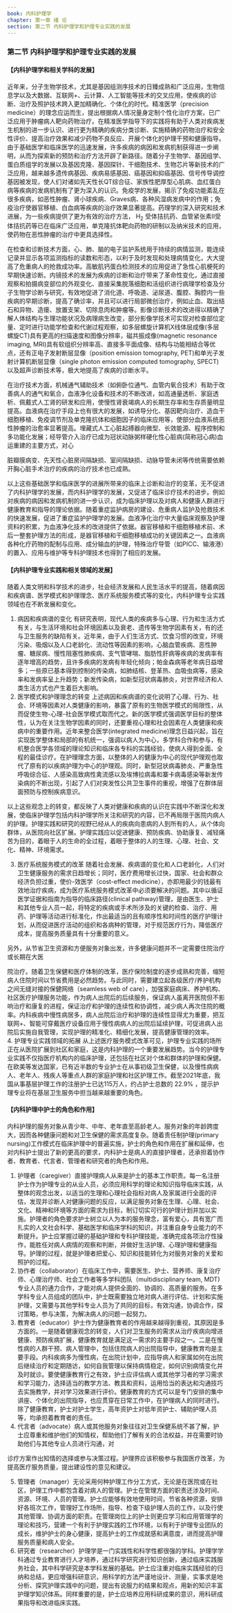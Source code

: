 ```yaml
---
book: 内科护理学
chapter: 第一章 绪 论
section: 第二节 内科护理学和护理专业实践的发展
---
```


### 第二节 内科护理学和护理专业实践的发展

#### 【内科护理学和相关学科的发展】

近年来，分子生物学技术，尤其是基因组测序技术的日臻成熟和广泛应用，生物信息学以及大数据、互联网+、云计算、人工智能等技术的交叉应用，使疾病的诊断、治疗及照护技术跨入更加精确化、个体化的时代。精准医学（precision medicine）的理念应运而生，提出根据病人情况量身定制个性化治疗方案，已广泛应用于肿瘤病人靶向药物治疗。在精准医学指导下的实践将有助于人类对疾病发生机制的进一步认识、进行更为精确的疾病分类诊断、实施精确的药物治疗和安全性评价、提高治疗效果和减少药物不良反应、开展个体化的护理干预和健康指导。由于基础医学和临床医学的迅速发展，许多疾病的病因和发病机制获得进一步阐明，从而为探索新的预防和治疗方法开辟了新路径。随着分子生物学、基因组学、蛋白质组学的发展以及基因克隆、基因探针、干细胞技术、生物芯片等新技术的广泛应用，越来越多遗传病基因、疾病易感基因、癌基因和抑癌基因、信号传导调控基因被发现，使人们对诸如先天性长QT综合征、家族性肥厚型心肌病、血红蛋白病等疾病的发病机制有了更为深入的认识。免疫学的发展，揭示了免疫功能紊乱在很多疾病，如恶性肿瘤、肾小球疾病、Graves病、各种风湿病发病中的作用；免疫治疗使器官移植、白血病等疾病的治疗效果显著提高。药理学的深入研究和技术进展，为一些疾病提供了更为有效的治疗方法， $\mathrm{H}_{2}$  受体拮抗药、血管紧张素Ⅱ受体拮抗药等已在临床广泛应用，单克隆抗体靶向药物的研制以及纳米技术的应用，使药物在恶性肿瘤的治疗中更具选择性。

在检查和诊断技术方面，心、肺、脑的电子监护系统用于持续的病情监测，能连续记录并显示各项监测指标的读数和形态，以利于及时发现和处理病情变化，大大提高了危重病人的抢救成功率。高敏肌钙蛋白检测技术的应用促进了急性心肌梗死的早期快速诊断。内镜技术的发展为疾病的诊断和治疗带来了革命性变化，通过直接观察和拍摄病变部位的外观变化、直接采集脱落细胞和活组织进行病理学检查及分子生物学诊断与研究，有效地促进了消化道、呼吸道、泌尿道、腹腔、胸腔内一些疾病的早期诊断，提高了确诊率，并且可以进行局部微创治疗，例如止血、取出结石和异物、造瘘、放置支架、切除息肉和肿瘤等。影像诊断技术的改进得以精确了解人体结构与生理功能状况及病理病生改变，部分影像学技术可实现对检查部位定量、定时进行功能学检查和代谢过程观察，如多层螺旋计算机X线体层成像(多层螺旋CT)具有更高的扫描速度和图像分辨率，磁共振成像(magnetic resonance imaging, MRI)具有软组织分辨率高、直接多平面成像、结构与功能相结合等优点，还有正电子发射断层显像（position emission tomography, PET)和单光子发射计算机断层显像（single photon emission computed tomography, SPECT)以及超声诊断技术等，极大地提高了疾病的诊断水平。

在治疗技术方面，机械通气辅助技术（如俯卧位通气、血管内氧合技术）有助于改善病人的通气和氧合，血液净化设备和技术的不断改进，如高通量透析、家庭透析、佩戴式人工肾的研发和应用，使慢性肾衰竭病人的长期生存率和生存质量明显提高。血液病在治疗手段上也有很大的发展，如诱导分化、基因靶向治疗、造血干细胞移植、免疫调节剂及单克隆抗体和细胞因子的临床应用等，使部分血液系统恶性肿瘤的治愈率显著提高。埋藏式人工心脏起搏器向微型、长效能源、程序控制和多功能化发展；经导管介入治疗已成为冠状动脉粥样硬化性心脏病(简称冠心病)血运重建的主要方式，对心

脏瓣膜病变、先天性心脏房间隔缺损、室间隔缺损、动脉导管未闭等传统需要依赖开胸心脏手术治疗的疾病的治疗技术也已成熟。

以上这些基础医学和临床医学的进展所带来的临床上诊断和治疗的变革，无不促进了内科护理学的发展，而内科护理学的发展，又促进了临床诊疗技术的进步。例如对疾病的病因和发病机制的进一步认识，成为临床护理以及对病人和健康人群进行健康教育和指导的理论依据。随着重症监护病房的建设、危重病人监护及抢救技术的快速发展，促进了重症监护护理学的发展。血液净化治疗中大量临床观察及护理资料的积累，为血液净化技术的改进提供了依据。器官移植和干细胞移植术前、术后一整套护理方法的形成，是器官移植和干细胞移植成功的关键因素之一。血液病各种化疗药物的配制与应用、成分输血的护理，特殊治疗导管（如PICC、输液港）的置入、应用与维护等专科护理技术也得到了相应的发展。

#### 【内科护理专业实践和相关领域的发展】

随着人类文明和科学技术的进步，社会经济发展和人民生活水平的提高，随着病因和疾病谱、医学模式和护理理念、医疗系统服务模式等的变化，内科护理专业实践领域也在不断发展和变化。

1. 病因和疾病谱的变化 有研究表明，现代人类的疾病多与心理、行为和生活方式有关，与生活环境和社会环境因素以及衰老、遗传等生物学因素有关，有的还与卫生服务的缺陷有关。近年来，由于人们生活方式、饮食习惯的改变，环境污染、吸烟以及人口老龄化、流动性等因素的影响，心脑血管疾病、恶性肿瘤、糖尿病、慢性阻塞性肺疾病、支气管哮喘、脂肪性肝病等疾病的发病率有逐年增高的趋势，且许多疾病的发病有年轻化倾向；帕金森病等老年病日益增多；一些原已基本得到控制的传染病，如肺结核、登革热、血吸虫病等，感染率和发病率呈上升趋势；新发传染病，如新型冠状病毒肺炎，对世界经济和人类生活方式也产生着巨大影响。  
2. 医学模式和护理理念的转变 上述病因和疾病谱的变化说明了心理、行为、社会、环境等因素对人类健康的影响，暴露了原有的生物医学模式的局限性，从而促使生物-心理-社会医学模式取而代之。新的医学模式强调医学目标的整体性，认为在关注生物学因素的同时，还要重视心理和社会因素在人类健康和疾病中的重要作用。近年来整合医学(integrated medicine)理念日益兴起，旨在实现医学整体和局部的有机统一，强调以病人为中心，多学科合作和参与，有机整合医学各领域的理论知识和临床各专科的实践经验，使病人得到全面、全程的最佳诊疗。在护理理念方面，以整体的人的健康为中心的现代护理观也取代了原有的以疾病护理为中心的护理观。同时，新型冠状病毒肺炎、严重急性呼吸综合征、人感染高致病性禽流感以及埃博拉病毒和寨卡病毒感染等新发传染病的不断出现，引起了人们对突发性公共卫生事件的重视，增强了在群体层面预防与控制疾病意识。

以上这些观念上的转变，都反映了人类对健康和疾病的认识在实践中不断深化和发展，使临床护理学包括内科护理学所关注和研究的内容，已不再局限于医院内病人的护理。护理实践和研究的视野已经从人的疾病向患病的人到所有的人，从个体向群体，从医院向社区扩展。护理实践应以促进健康、预防疾病、协助康复、减轻痛苦为目的，着眼于人的生命的全过程，着眼于整体的人的生理、心理、社会、文化、精神、环境需求。

3. 医疗系统服务模式的改革 随着社会发展、疾病谱的变化和人口老龄化，人们对卫生健康服务的需求日趋增长；同时，医疗费用增长过快，国家、社会和群众经济负担过重，使价-效医学（cost-effect medicine），亦即用最少的钱最有效地治疗疾病，成为医疗系统服务模式改革中必须要解决的问题。其中以循证医学证据和指南为指导的临床路径(clinical pathway)管理，是由医生、护士和其他专业人员一起，将特定的疾病或手术所涉及的关键的检查、治疗、用药、护理等活动进行标准化，作出最适当的且有顺序性和时间性的医疗护理计划，从而促进医疗活动的组织和各病种的管理，对于规范医疗行为，降低医疗成本，提高服务质量具有十分重要的意义。

另外，从节省卫生资源和方便服务对象出发，许多健康问题并不一定需要住院治疗或长期在大医

院治疗。随着卫生保健和医疗体制的改革，医疗保险制度的逐步成熟和完善，缩短病人住院时间以节省费用是必然趋势。与此同时，需要建立起各级医疗/养护机构之间无缝对接的保健网络（seamless web of care），加强家庭病床、养护机构、社区医疗护理服务功能，作为病人出院后的后续服务，保证病人虽离开医院但不影响治疗和康复的进程，保证治疗和护理的连续性和协调性，减少病人再次住院的概率。内科疾病中慢性病居多，病人出院后治疗和护理的连续性显得尤为重要，把互联网+、智能可穿戴医疗设备应用于慢性病病人的出院后延续护理，可促进病人出院后实施自我管理，实现护理的精准化、精细化发展，提高健康管理的效率。  
4. 护理专业实践领域的拓展 从上述医疗服务模式改革可见，护理专业实践的场所正在从医院扩展到社区和家庭，这是内科护理的一个重要发展趋势。当今的护理专业实践不仅指医疗机构内的临床护理，还包括在社区对个体和群体的护理和保健。在欧美等发达国家，已有近半数的专业护士在从事初级卫生保健，以及慢性病病人、老年人、残疾人等重点人群的家庭护理和社区护理工作。截至2021年底，我国从事基层护理工作的注册护士已达115万人，约占护士总数的  $22.9\%$  ，提示护理专业将在基层卫生服务中担当越来越重要的角色。

#### 【内科护理中护士的角色和作用】

内科护理的服务对象从青少年、中年、老年直至高龄老人。服务对象的年龄跨度大，因而各种健康问题和对卫生保健的需求高度复杂。随着责任制护理(primary nursing)工作模式在临床护理中的普遍实施，护士的角色和作用在扩展和延伸，也对内科护士提出了新的更高的要求，内科护士是病人的直接护理者，还承担着协作者、教育者、代言者、管理者和研究者的角色和作用。

1. 护理者（caregiver）直接护理病人从来是护士的基本工作职责。每一名注册护士作为护理专业的从业人员，必须应用科学的理论和知识指导临床实践，从整体的观念出发，以适当的生理和心理社会指标对病人及家属进行全面的评估，发现并诊断人对健康问题的反应，以满足服务对象在生理、心理、社会、文化、精神和环境等方面的需求为目标，制订切实可行的护理计划并加以实施。护理者的角色要求护士树立以人为本的服务理念，富有爱心，具有宽广而扎实的人文社会科学、基础医学和临床学科的知识，并注重自身专业能力的不断提升。护士应掌握过硬的基础护理和专科护理技能，准确完成各项治疗性操作，能胜任对病人病情的观察和判断，并做好生活护理、心理护理和健康指导。护理的过程，就是护理者把爱心、知识和技能转化为对服务对象的关爱和照护的过程。  
2. 协作者（collaborator）在临床工作中，需要医生、护士、营养师、康复治疗师、心理治疗师、社会工作者等多学科团队（multidisciplinary team, MDT)专业人员的通力合作，才能对病人提供全面的、协调的、高质量的服务。在多学科专业人员组成的团队中，护士既需要独立地对病人进行评估、计划和实施护理，又需要与其他学科专业人员为了共同的目标，有效沟通，协调合作，探讨策略，参与决策，为解决病人的问题一起努力。  
3. 教育者（educator）护士作为健康教育者的作用越来越得到重视，其原因是多方面的。一是随着健康观念的转变，人们对卫生服务的需求从治疗疾病向增进健康、预防疾病扩展，健康教育就是满足这一需求的主要手段之一。二是在慢性病的人群干预、病人管理中，包括住院病人的出院指导中，健康教育均是主要手段。内科疾病多为慢性病，在出院计划中，应指导病人和家属如何在出院后继续治疗和定期随访，如何自我管理以保持病情稳定，如何识别病情变化并及时就诊。要使健康教育行之有效，护士应评估病人或其他学习者的学习需求和学习能力，选择适当的教学方法、教具和资料，运用恰当的表达和沟通技巧去实施教学，并对学习效果进行评价。健康教育的方式可以是专门安排的集中讲座、个体化的出院指导，也应贯穿在日常工作中，在护理病人的同时进行。除了健康教育，护士对护士学生，高年资护士对低年资护士、辅助护理人员等，均承担着教育者的责任。  
4. 代言者（advocate）病人或其他服务对象往往对卫生保健系统不甚了解，护士应尊重和维护他们的知情权，帮助他们了解有关的合法权益，并在需要时协助他们与其他专业人员进行沟通，对

诊疗方案作出知情的选择或参与决策过程。护理界应该积极参与我国医疗改革，为提高医疗服务质量，提出建设性的意见和建议。

5. 管理者（manager）无论采用何种护理工作分工方式，无论是在医院或在社区，护理工作中都包含着对病人的管理。护士在管理方面的职责还涉及时间、资源、环境、人员的管理。护士应能够有效地使用时间，节省各种资源，安排好各班次工作，管理好工作场所，指导、检查下级护理人员的工作，以及行使其他管理、协调方面的职责。在管理岗位上的护士则更应学习和应用管理学的理论和技巧，营建一个有利于护理实践的工作环境，以有利于护理专业团队的成长，维护护士的身心健康，提高护士的工作成就感和满意度，进而提高护理服务质量和病人安全。  
6. 研究者（researcher）护理学是一门实践性和科学性都很强的学科。护理学学科通过专业教育进行人才培养，通过科学研究进行知识创新，通过临床实践服务社会，其中科学研究是本学科发展的基础。护士应注重对临床实践经验的归纳和总结，更应增强科研意识，用科学的方法严谨地设计、测量，实事求是地分析、探究护理实践中的问题，提出有说服力的结果和观点，用新的知识丰富护理学知识体系。同样重要的是，护士应培养应用科研成果的意识，用科研成果指导和改进临床实践。


